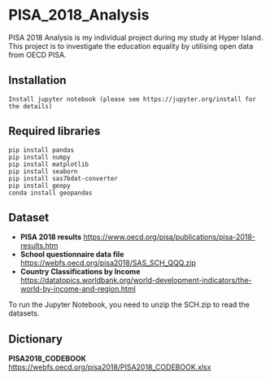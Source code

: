 # PISA_2018_Analysis

PISA 2018 Analysis is my individual project during my study at Hyper Island. This project is to investigate the education equality by utilising open data from OECD PISA.

## Installation

```Install jupyter notebook (please see https://jupyter.org/install for the details)```

## Required libraries

```
pip install pandas
pip install numpy
pip install matplotlib
pip install seaborn
pip install sas7bdat-converter
pip install geopy
conda install geopandas
```

## Dataset
- **PISA 2018 results** https://www.oecd.org/pisa/publications/pisa-2018-results.htm
- **School questionnaire data file** https://webfs.oecd.org/pisa2018/SAS_SCH_QQQ.zip
- **Country Classifications by Income** https://datatopics.worldbank.org/world-development-indicators/the-world-by-income-and-region.html

To run the Jupyter Notebook, you need to unzip the SCH.zip to read the datasets.

## Dictionary
**PISA2018_CODEBOOK** https://webfs.oecd.org/pisa2018/PISA2018_CODEBOOK.xlsx
